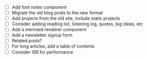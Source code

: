 - [ ] Add foot notes component
- [ ] Migrate the old blog posts to the new format
- [ ] Add projects from the old site, include static projects
- [ ] Consider adding reading list, listening log, quotes, big ideas, etc
- [ ] Add a mermaid renderer component
- [ ] Add a newsletter signup form
- [ ] Related posts?
- [ ] For long articles, add a table of contents
- [ ] Consider ISR for performance
